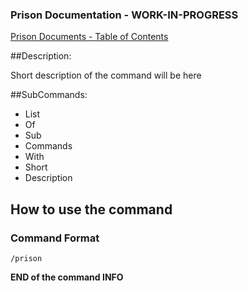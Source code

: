 ### Prison Documentation - **WORK-IN-PROGRESS**
[Prison Documents - Table of Contents](docs/prison_docs_000_toc.md)

##Description:

Short description of the command will be here

##SubCommands:

- List
- Of
- Sub
- Commands
- With
- Short
- Description

## How to use the command
### Command Format

`/prison`

**END of the command INFO**